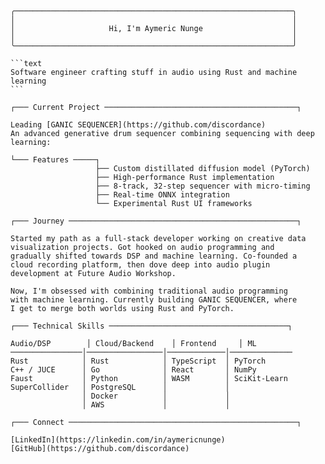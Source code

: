 <pre>
<code>
╭──────────────────────────────────────────────────────────────╮
│                                                              │
│                     Hi, I'm Aymeric Nunge                    │
│                                                              │
╰──────────────────────────────────────────────────────────────╯

```text
Software engineer crafting stuff in audio using Rust and machine learning
```

┌─── Current Project ───────────────────────────────────────────┐

Leading [GANIC SEQUENCER](https://github.com/discordance)
An advanced generative drum sequencer combining sequencing with deep learning:

└─── Features ─────┐
                   ├── Custom distillated diffusion model (PyTorch)
                   ├── High-performance Rust implementation
                   ├── 8-track, 32-step sequencer with micro-timing
                   ├── Real-time ONNX integration
                   └── Experimental Rust UI frameworks

┌─── Journey ───────────────────────────────────────────────────┐

Started my path as a full-stack developer working on creative data 
visualization projects. Got hooked on audio programming and 
gradually shifted towards DSP and machine learning. Co-founded a 
cloud recording platform, then dove deep into audio plugin 
development at Future Audio Workshop.

Now, I'm obsessed with combining traditional audio programming 
with machine learning. Currently building GANIC SEQUENCER, where 
I get to merge both worlds using Rust and PyTorch.

┌─── Technical Skills ────────────────────────────────────────┐

Audio/DSP        │ Cloud/Backend    │ Frontend     │ ML
────────────────│─────────────────│─────────────│──────────────
Rust            │ Rust            │ TypeScript  │ PyTorch
C++ / JUCE      │ Go              │ React       │ NumPy
Faust           │ Python          │ WASM        │ SciKit-Learn
SuperCollider   │ PostgreSQL      │             │
                │ Docker          │             │
                │ AWS             │             │

┌─── Connect ───────────────────────────────────────────────────┐

[LinkedIn](https://linkedin.com/in/aymericnunge)
[GitHub](https://github.com/discordance)
</code>
</pre>
